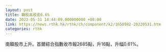```yaml
---
layout: post
title: 韓股高收逾0.6%
date: 2022-05-31 14:44:09.000000000 +08:00
link: https://news.rthk.hk/rthk/ch/component/k2/1650982-20220531.htm
categories: rthk
---
```


南韓股市上升。首爾綜合指數收市報2685點，升16點，升幅0.61%。
